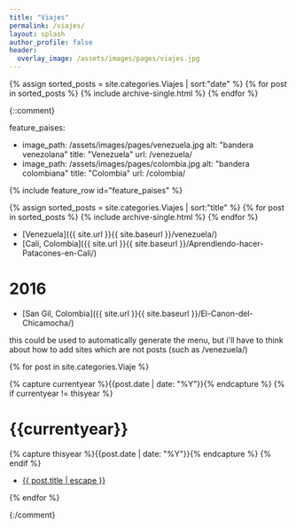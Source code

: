 ```yaml
---
title: "Viajes"
permalink: /viajes/ 
layout: splash
author_profile: false
header:
  overlay_image: /assets/images/pages/viajes.jpg
---
```


{% assign sorted_posts = site.categories.Viajes | sort:"date" %}
{% for post in sorted_posts %}
  {% include archive-single.html %}
{% endfor %}


{::comment}


feature_paises:
  - image_path: /assets/images/pages/venezuela.jpg
    alt: "bandera venezolana"
    title: "Venezuela"
    url: /venezuela/
  - image_path: /assets/images/pages/colombia.jpg
    alt: "bandera colombiana"
    title: "Colombia"
    url: /colombia/

{% include feature_row id="feature_paises" %}


{% assign sorted_posts = site.categories.Viajes | sort:"title" %}
{% for post in sorted_posts %}
   {% include archive-single.html %}
{% endfor %}



- [Venezuela]({{ site.url }}{{ site.baseurl }}/venezuela/)
- [Cali, Colombia]({{ site.url }}{{ site.baseurl }}/Aprendiendo-hacer-Patacones-en-Cali/)

# 2016

- [San Gil, Colombia]({{ site.url }}{{ site.baseurl }}/El-Canon-del-Chicamocha/)




this could be used to automatically generate the menu, but i'll have to think about how to add sites which are not posts (such as /venezuela/)

{% for post in site.categories.Viaje %}
  <p>
    {% capture currentyear %}{{post.date | date: "%Y"}}{% endcapture %}
    {% if currentyear != thisyear %}
      <h1>{{currentyear}}</h1>
      {% capture thisyear %}{{post.date | date: "%Y"}}{% endcapture %}
    {% endif %}
  </p>
  <ul>
    <li>
      <p>
        <a class="post-link" href="{{ post.url | prepend: site.baseurl }}">{{ post.title | escape }}
        </a>
      </p>
    </li>
  </ul>
{% endfor %}

{:/comment}